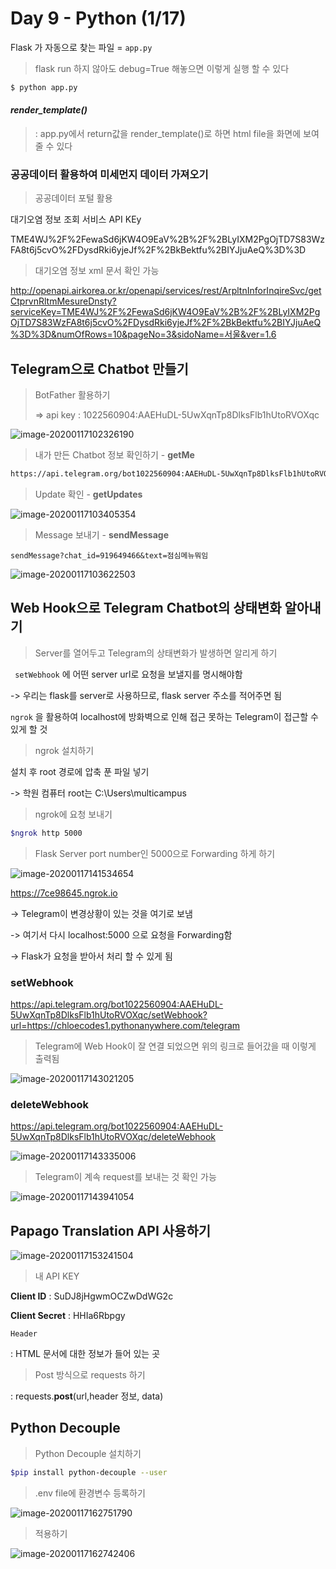 # Day 9 - Python (1/17) 

Flask 가 자동으로 찾는 파일 = `app.py`



> flask run 하지 않아도 debug=True 해놓으면 이렇게 실행 할 수 있다

```bash
$ python app.py
```





#### *render_template()*

> : app.py에서 return값을 render_template()로 하면 html file을 화면에 보여줄 수 있다



 

### 공공데이터 활용하여 미세먼지 데이터 가져오기

> 공공데이터 포털 활용



대기오염 정보 조회 서비스 API KEy

TME4WJ%2F%2FewaSd6jKW4O9EaV%2B%2F%2BLyIXM2PgOjTD7S83WzFA8t6j5cvO%2FDysdRki6yjeJf%2F%2BkBektfu%2BIYJjuAeQ%3D%3D



> 대기오염 정보 xml 문서 확인 가능

http://openapi.airkorea.or.kr/openapi/services/rest/ArpltnInforInqireSvc/getCtprvnRltmMesureDnsty?serviceKey=TME4WJ%2F%2FewaSd6jKW4O9EaV%2B%2F%2BLyIXM2PgOjTD7S83WzFA8t6j5cvO%2FDysdRki6yjeJf%2F%2BkBektfu%2BIYJjuAeQ%3D%3D&numOfRows=10&pageNo=3&sidoName=서울&ver=1.6







## Telegram으로 Chatbot 만들기

> BotFather 활용하기
>
>  => api key : 1022560904:AAEHuDL-5UwXqnTp8DlksFlb1hUtoRVOXqc



![image-20200117102326190](images\image-20200117102326190.png)



> 내가 만든 Chatbot 정보 확인하기 - **getMe**

```html
https://api.telegram.org/bot1022560904:AAEHuDL-5UwXqnTp8DlksFlb1hUtoRVOXqc/getMe
```



> Update 확인 - **getUpdates**

![image-20200117103405354](images\image-20200117103405354.png)



> Message 보내기 - **sendMessage**

``` 
sendMessage?chat_id=919649466&text=점심메뉴뭐임
```



![image-20200117103622503](images\image-20200117103622503.png)





## Web Hook으로 Telegram Chatbot의 상태변화 알아내기

> Server를 열어두고 Telegram의 상태변화가 발생하면 알리게 하기



` setWebhook` 에 어떤 server url로 요청을 보낼지를 명시해야함

 -> 우리는 flask를 server로 사용하므로, flask server 주소를 적어주면 됨



`ngrok` 을 활용하여 localhost에 방화벽으로 인해 접근 못하는 Telegram이 접근할 수 있게 할 것

 



> ngrok 설치하기

설치 후 root 경로에 압축 푼 파일 넣기

 -> 학원 컴퓨터 root는 C:\Users\multicampus



>  ngrok에 요청 보내기

``` bash
$ngrok http 5000
```



> Flask Server port number인 5000으로 Forwarding 하게 하기

![image-20200117141534654](images\image-20200117141534654.png)



https://7ce98645.ngrok.io

-> Telegram이 변경상황이 있는 것을 여기로 보냄

-> 여기서 다시 localhost:5000 으로 요청을 Forwarding함

-> Flask가 요청을 받아서 처리 할 수 있게 됨





###  setWebhook

https://api.telegram.org/bot1022560904:AAEHuDL-5UwXqnTp8DlksFlb1hUtoRVOXqc/setWebhook?url=https://chloecodes1.pythonanywhere.com/telegram



> Telegram에 Web Hook이 잘 연결 되었으면 위의 링크로 들어갔을 때 이렇게 출력됨

![image-20200117143021205](images\image-20200117143021205.png)



### deleteWebhook

https://api.telegram.org/bot1022560904:AAEHuDL-5UwXqnTp8DlksFlb1hUtoRVOXqc/deleteWebhook



![image-20200117143335006](images\image-20200117143335006.png)



> Telegram이 계속 request를 보내는 것 확인 가능

![image-20200117143941054](images\image-20200117143941054.png)





## Papago Translation API 사용하기

![image-20200117153241504](images\image-20200117153241504.png)

>내 API KEY

**Client ID** : SuDJ8jHgwmOCZwDdWG2c

**Client Secret** : HHIa6Rbpgy





`Header`

 : HTML 문서에 대한 정보가 들어 있는 곳





> Post 방식으로 requests 하기 

: requests.**post**(url,header 정보, data)





## Python Decouple



>  Python Decouple 설치하기

```bash
$pip install python-decouple --user
```



>  .env file에 환경변수 등록하기

![image-20200117162751790](images\image-20200117162751790.png)





> 적용하기

![image-20200117162742406](images\image-20200117162742406.png)





